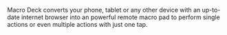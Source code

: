 Macro Deck converts your phone, tablet or any other device with an up-to-date internet browser into an powerful remote macro pad to perform single actions or even multiple actions with just one tap.

